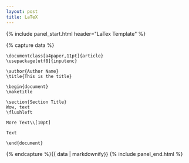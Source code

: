 ```yaml
---
layout: post
title: LaTeX
---
```

{% include panel_start.html header="LaTex Template" %}

{% capture data %}
```
\documentclass[a4paper,11pt]{article}
\usepackage[utf8]{inputenc}

\author{Author Name}
\title{This is the title}

\begin{document}
\maketitle

\section{Section Title}
Wow, text
\flushleft

More Text\\[10pt]

Text

\end{document}
```
{% endcapture %}{{ data | markdownify}}
{% include panel_end.html %}
